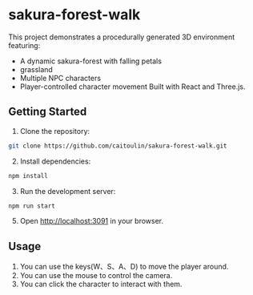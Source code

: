 # sakura-forest-walk

This project demonstrates a procedurally generated 3D environment featuring:
- A dynamic sakura-forest with falling petals
- grassland
- Multiple NPC characters 
- Player-controlled character movement
 Built with  React and Three.js.


## Getting Started

1. Clone the repository:

```bash
git clone https://github.com/caitoulin/sakura-forest-walk.git
```

2. Install dependencies:

```bash
npm install
```
3. Run the development server:

```bash
npm run start
```

5. Open [http://localhost:3091](http://localhost:3091) in your browser.

## Usage
1. You can use the  keys(W、S、A、D) to move the player around. 
2. You can use the mouse to control the camera.
3. You can click the character to interact with them.

